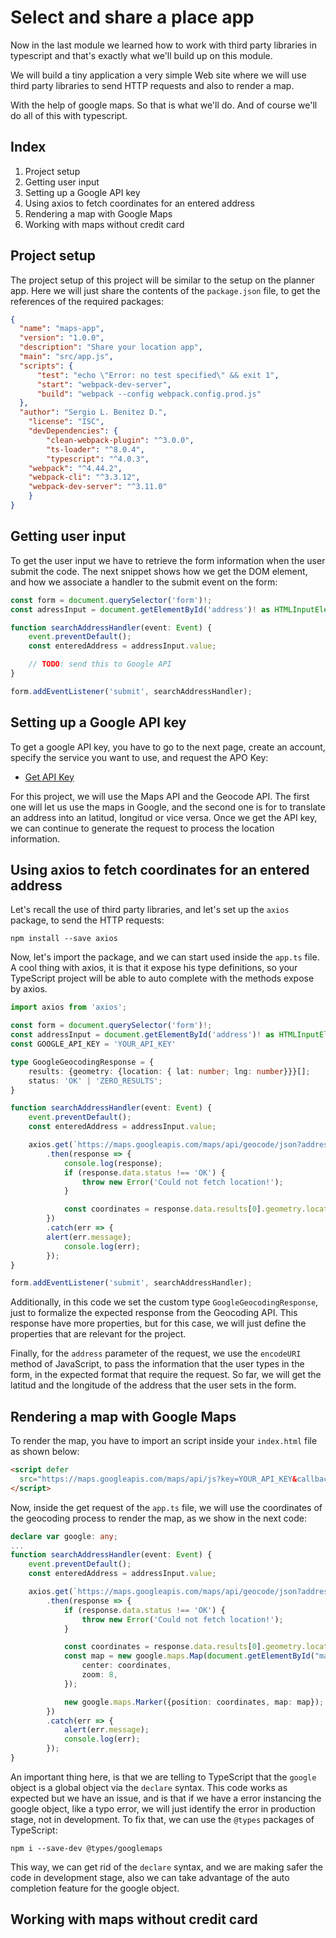 Select and share a place app
===============================================
Now in the last module we learned how to work with third party libraries in typescript and that's exactly what we'll build up on this module.

We will build a tiny application a very simple Web site where we will use third party libraries to send HTTP requests and also to render a map.

With the help of google maps. So that is what we'll do. And of course we'll do all of this with typescript.

Index
-----------------------------------------

1. Project setup
2. Getting user input
3. Setting up a Google API key
4. Using axios to fetch coordinates for an entered address
5. Rendering a map with Google Maps
6. Working with maps without credit card

Project setup
----------------------------------------

The project setup of this project will be similar to the setup on the planner app. Here we will just share the contents of the `package.json` file, to get the references of the required packages:

```json
{
  "name": "maps-app",
  "version": "1.0.0",
  "description": "Share your location app",
  "main": "src/app.js",
  "scripts": {
      "test": "echo \"Error: no test specified\" && exit 1",
      "start": "webpack-dev-server",
      "build": "webpack --config webpack.config.prod.js"
  },
  "author": "Sergio L. Benitez D.",
    "license": "ISC",
    "devDependencies": {
        "clean-webpack-plugin": "^3.0.0",
        "ts-loader": "^8.0.4",
        "typescript": "^4.0.3",
    "webpack": "^4.44.2",
    "webpack-cli": "^3.3.12",
    "webpack-dev-server": "^3.11.0"
    }
}
```

Getting user input
----------------------------------------
To get the user input we have to retrieve the form information when the user submit the code. The next snippet shows how we get the DOM element, and how we associate a handler to the submit event on the form:

```typescript
const form = document.querySelector('form')!;
const adressInput = document.getElementById('address')! as HTMLInputElement;

function searchAddressHandler(event: Event) {
    event.preventDefault();
    const enteredAddress = addressInput.value;

    // TODO: send this to Google API
}

form.addEventListener('submit', searchAddressHandler);
```
Setting up a Google API key
----------------------------------------

To get a google API key, you have to go to the next page, create an account, specify the service you want to use, and request the APO Key:

- [Get API Key](https://developers.google.com/maps/documentation/geocoding/get-api-key)

For this project, we will use the Maps API and the Geocode API. The first one will let us use the maps in Google, and the second one is for to translate an address into an latitud, longitud or vice versa. Once we get the API key, we can continue to generate the request to process the location information.

Using axios to fetch coordinates for an entered address
----------------------------------------
Let's recall the use of third party libraries, and let's set up the `axios` package, to send the HTTP requests:

```
npm install --save axios
```

Now, let's import the package, and we can start used inside the `app.ts` file. A cool thing with axios, it is that it expose his type definitions, so your TypeScript project will be able to auto complete with the methods expose by axios.


```typescript
import axios from 'axios';

const form = document.querySelector('form')!;
const addressInput = document.getElementById('address')! as HTMLInputElement;
const GOOGLE_API_KEY = 'YOUR_API_KEY'

type GoogleGeocodingResponse = {
    results: {geometry: {location: { lat: number; lng: number}}}[];
    status: 'OK' | 'ZERO_RESULTS';
}

function searchAddressHandler(event: Event) {
    event.preventDefault();
    const enteredAddress = addressInput.value;

    axios.get(`https://maps.googleapis.com/maps/api/geocode/json?address=${encodeURI(enteredAddress)}&key=${GOOGLE_API_KEY}`)
        .then(response => {
            console.log(response);
            if (response.data.status !== 'OK') {
                throw new Error('Could not fetch location!');
            }

            const coordinates = response.data.results[0].geometry.location;
        })
        .catch(err => {
        alert(err.message);
            console.log(err);
        });
}

form.addEventListener('submit', searchAddressHandler);
```

Additionally, in this code we set the custom type `GoogleGeocodingResponse`, just to formalize the expected response from the Geocoding API. This response have more properties, but for this case, we will just define the properties that are relevant for the project.

Finally, for the `address` parameter of the request, we use the `encodeURI` method of JavaScript, to pass the information that the user types in the form, in the expected format that require the request. So far, we will get the latitud and the longitude of the address that the user sets in the form.

Rendering a map with Google Maps
----------------------------------------

To render the map, you have to import an script inside your `index.html` file as shown below:

```html
<script defer
  src="https://maps.googleapis.com/maps/api/js?key=YOUR_API_KEY&callback=initMap">
</script>
```

Now, inside the get request of the `app.ts` file, we will use the coordinates of the geocoding process to render the map, as we show in the next code:

```typescript
declare var google: any;
...
function searchAddressHandler(event: Event) {
    event.preventDefault();
    const enteredAddress = addressInput.value;

    axios.get(`https://maps.googleapis.com/maps/api/geocode/json?address=${encodeURI(enteredAddress)}&key=${GOOGLE_API_KEY}`)
        .then(response => {
            if (response.data.status !== 'OK') {
                throw new Error('Could not fetch location!');
            }

            const coordinates = response.data.results[0].geometry.location;
            const map = new google.maps.Map(document.getElementById("map"), {
                center: coordinates,
                zoom: 8,
            });

            new google.maps.Marker({position: coordinates, map: map});
        })
        .catch(err => {
            alert(err.message);
            console.log(err);
        });
}
```

An important thing here, is that we are telling to TypeScript that the `google` object is a global object via the `declare` syntax. This code works as expected but we have an issue, and is that if we have a error instancing the google object, like a typo error, we will just identify the error in production stage, not in development. To fix that, we can use the `@types` packages of TypeScript:

```
npm i --save-dev @types/googlemaps
```

This way, we can get rid of the `declare` syntax, and we are making safer the code in development stage, also we can take advantage of the auto completion feature for the google object.

Working with maps without credit card
----------------------------------------
